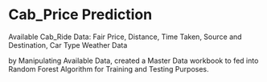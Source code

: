 # Cab_Price Prediction
 
 Available Cab_Ride Data: Fair Price, Distance, Time Taken, Source and Destination, Car Type
 Weather Data
 
 by Manipulating Available Data, created a Master Data workbook to fed into Random Forest Algorithm for Training and Testing Purposes.
